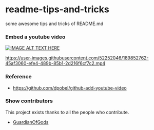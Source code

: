 # readme-tips-and-tricks
some awesome tips and tricks of README.md
### Embed a youtube video
[![IMAGE ALT TEXT HERE](https://img.youtube.com/vi/dQw4w9WgXcQ/0.jpg)](https://www.youtube.com/watch?v=dQw4w9WgXcQ)

https://user-images.githubusercontent.com/52252046/189852762-45af3060-efe4-489b-85b1-2d216f6cf7c2.mp4

### Reference
- https://github.com/dpobel/github-add-youtube-video
### Show contributors

This project exists thanks to all the people who contribute. 
- [GuardianOfGods](https://github.com/GuardianOfGods)
